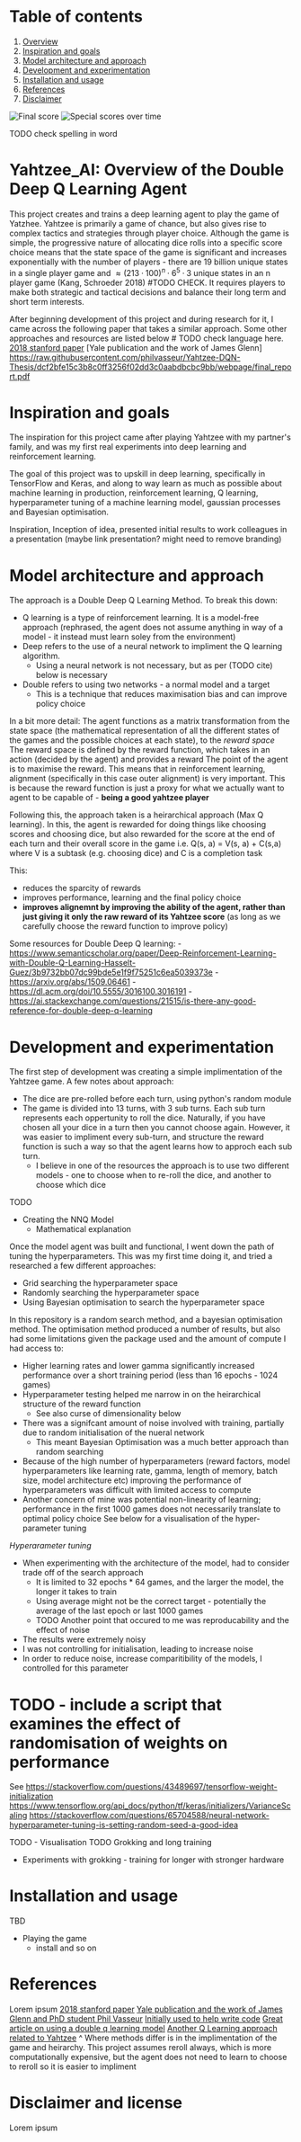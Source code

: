 # Table of contents
1. [Overview](#Yahtzee_AI)
2. [Inspiration and goals](#Inspiration)
3. [Model architecture and approach](#Model-architecture)
4. [Development and experimentation](#Development-and-experimentation)
5. [Installation and usage](#Installation-and-usage)
6. [References](#References)
7. [Disclaimer](#Disclaimer-and-license)

![Final score](https://github.com/byrnesy924/Yatzhee_AI/assets/89000131/93157c57-05bc-43ef-a47b-5b0957a3d9a4)
![Special scores over time](https://github.com/byrnesy924/Yatzhee_AI/assets/89000131/bb1f376d-674f-47e2-922f-0b65565f2516)

TODO check spelling in word

# Yahtzee_AI: Overview of the Double Deep Q Learning Agent
This project creates and trains a deep learning agent to play the game of Yatzhee. Yahtzee is primarily a game of chance, but also gives rise to complex tactics and strategies through player choice. Although the game is simple, the progressive nature of allocating dice rolls into a specific score choice means that the state space of the game is significant and increases exponentially with the number of players - there are 19 billion unique states in a single player game and $≈ (213·100)^n · 6^5· 3$ unique states in an n player game (Kang, Schroeder 2018) #TODO CHECK. It requires players to make both strategic and tactical decisions and balance their long term and short term interests.

After beginning development of this project and during research for it, I came across the following paper that takes a similar approach. Some other approaches and resources are listed below # TODO check language here.
[2018 stanford paper](https://web.stanford.edu/class/aa228/reports/2018/final75.pdf)
[Yale publication and the work of James Glenn] https://raw.githubusercontent.com/philvasseur/Yahtzee-DQN-Thesis/dcf2bfe15c3b8c0ff3256f02dd3c0aabdbcbc9bb/webpage/final_report.pdf

<a id="Inspiration"></a>
# Inspiration and goals

The inspiration for this project came after playing Yahtzee with my partner's family, and was my first real experiments into deep learning and reinforcement learning. 

The goal of this project was to upskill in deep learning, specifically in TensorFlow and Keras, and along to way learn as much as possible about machine learning in production, reinforcement learning, Q learning, hyperparameter tuning of a machine learning model, gaussian processes and Bayesian optimisation.

Inspiration, Inception of idea, presented initial results to work colleagues in a presentation (maybe link presentation? might need to remove branding)

<a id="Model-architecture"></a>
# Model architecture and approach
The approach is a Double Deep Q Learning Method. To break this down:
- Q learning is a type of reinforcement learning. It is a model-free approach (rephrased, the agent does not assume anything in way of a model - it instead must learn soley from the environment)
- Deep refers to the use of a neural network to impliment the Q learning algorithm.
    - Using a neural network is not necessary, but as per (TODO cite) below is necessary
- Double refers to using two networks - a normal model and a target
    - This is a technique that reduces maximisation bias and can improve policy choice
 
In a bit more detail:
The agent functions as a matrix transformation from the state space (the mathematical representation of all the different states of the games and the possible choices at each state), to the _reward space_  
The reward space is defined by the reward function, which takes in an action (decided by the agent) and provides a reward
The point of the agent is to maximise the reward.
This means that in reinforcement learning, alignment (specifically in this case outer alignment) is very important. This is because the reward function is just a proxy for what we actually want to agent to be capable of - **being a good yahtzee player** 

Following this, the approach taken is a heirarchical approach (Max Q learning). 
In this, the agent is rewarded for doing things like choosing scores and
    choosing dice, but also rewarded for the score at the end of each turn and their overall score in the game
    i.e. Q(s, a) = V(s, a) + C(s,a) where V is a subtask (e.g. choosing dice) and C is a completion task

This:
- reduces the sparcity of rewards
- improves performance, learning and the final policy choice
- **improves alignemnt by improving the ability of the agent, rather than just giving it only the raw reward of its Yahtzee score** (as long as we carefully choose the reward function to improve policy)

Some resources for Double Deep Q learning:
    - https://www.semanticscholar.org/paper/Deep-Reinforcement-Learning-with-Double-Q-Learning-Hasselt-Guez/3b9732bb07dc99bde5e1f9f75251c6ea5039373e
    - https://arxiv.org/abs/1509.06461
    - https://dl.acm.org/doi/10.5555/3016100.3016191
    - https://ai.stackexchange.com/questions/21515/is-there-any-good-reference-for-double-deep-q-learning

<a id="Development-and-experimentation"></a>
# Development and experimentation
The first step of development was creating a simple implimentation of the Yahtzee game. A few notes about approach:
- The dice are pre-rolled before each turn, using python's random module
- The game is divided into 13 turns, with 3 sub turns. Each sub turn represents each oppertunity to roll the dice. Naturally, if you have chosen all your dice in a turn then you cannot choose again. However, it was easier to impliment every sub-turn, and structure the reward function is such a way so that the agent learns how to approch each sub turn.
    - I believe in one of the resources the approach is to use two different models - one to choose when to re-roll the dice, and another to choose which dice

TODO
- Creating the NNQ Model
    - Mathematical explanation

Once the model agent was built and functional, I went down the path of tuning the hyperparameters. This was my first time doing it, and tried a researched a few different approaches:
- Grid searching the hyperparameter space
- Randomly searching the hyperparameter space
- Using Bayesian optimisation to search the hyperparameter space

In this repository is a random search method, and a bayesian optimisation method.
The optimisation method produced a number of results, but also had some limitations given the package used and the amount of compute I had access to:
- Higher learning rates and lower gamma significantly increased performance over a short training period (less than 16 epochs - 1024 games)
- Hyperparameter testing helped me narrow in on the heirarchical structure of the reward function
    - See also curse of dimensionality below    
- There was a signifcant amount of noise involved with training, partially due to random initialisation of the nueral network
    - This meant Bayesian Optimisation was a much better approach than random searching
- Because of the high number of hyperparameters (reward factors, model hyperparameters like learning rate, gamma, length of memory, batch size, model architecture etc) improving the performance of hyperparameters was difficult with limited access to compute
- Another concern of mine was potential non-linearity of learning; performance in the first 1000 games does not necessarily translate to optimal policy choice
See below for a visualisation of the hyper-parameter tuning

*Hyperarameter tuning*
- When experimenting with the architecture of the model, had to consider trade off of the search approach
    - It is limited to 32 epochs * 64 games, and the larger the model, the longer it takes to train
    - Using average might not be the correct target - potentially the average of the last epoch or last 1000 games
    - TODO
Another point that occured to me was reproducability and the effect of noise
- The results were extremely noisy
- I was not controlling for initialisation, leading to increase noise
- In order to reduce noise, increase comparitibility of the models, I controlled for this parameter
# TODO - include a script that examines the effect of randomisation of weights on performance
See https://stackoverflow.com/questions/43489697/tensorflow-weight-initialization
https://www.tensorflow.org/api_docs/python/tf/keras/initializers/VarianceScaling
https://stackoverflow.com/questions/65704588/neural-network-hyperparameter-tuning-is-setting-random-seed-a-good-idea


TODO - Visualisation
TODO Grokking and long training
- Experiments with grokking - training for longer with stronger hardware

# Installation and usage
TBD
- Playing the game
    - install and so on

# References
Lorem ipsum
[2018 stanford paper](https://web.stanford.edu/class/aa228/reports/2018/final75.pdf)
[Yale publication and the work of James Glenn and PhD student Phil Vasseur](https://raw.githubusercontent.com/philvasseur/Yahtzee-DQN-Thesis/dcf2bfe15c3b8c0ff3256f02dd3c0aabdbcbc9bb/webpage/final_report.pdf)
[Initially used to help write code](https://medium.com/@carsten.friedrich/part-4-neural-network-q-learning-a-tic-tac-toe-player-that-learns-kind-of-2090ca4798d)
[Great article on using a double q learning model](https://medium.com/p/b6bf911b6b2c)
[Another Q Learning approach related to Yahtzee](https://www.yahtzeemanifesto.com/reinforcement-learning-yahtzee.pdf)
    ^ Where methods differ is in the implimentation of the game and heirarchy. This project assumes reroll always,
    which is more computationally expensive, but the agent does not need to learn to choose to reroll
    so it is easier to impliment

# Disclaimer and license
Lorem ipsum

